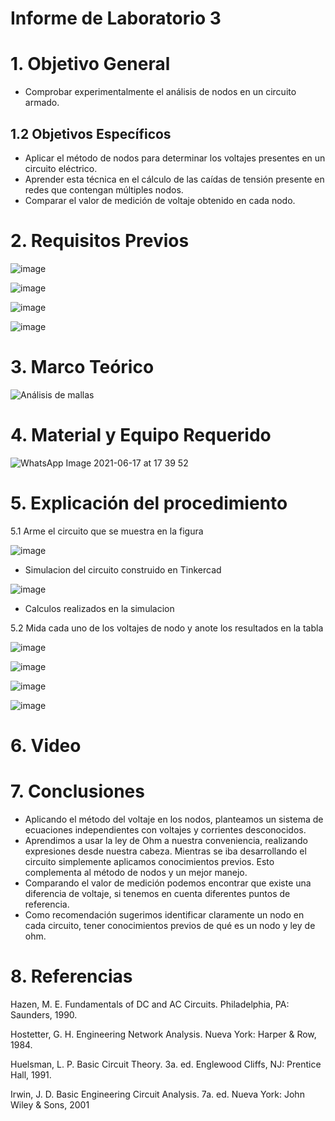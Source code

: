 # Informe de Laboratorio 3
# 1. Objetivo General
- Comprobar experimentalmente el análisis de nodos en un circuito armado.

## 1.2 Objetivos Específicos

- Aplicar el método de nodos para determinar los voltajes presentes en un circuito eléctrico.
- Aprender esta técnica en el cálculo de las caídas de tensión presente en redes que contengan múltiples nodos.
- Comparar el valor de medición de voltaje obtenido en cada nodo.

# 2. Requisitos Previos

![image](https://user-images.githubusercontent.com/85137954/122509322-346f0800-cfc9-11eb-972b-620677cbb3fe.png)

![image](https://user-images.githubusercontent.com/85137954/122509414-5a94a800-cfc9-11eb-82ac-5447a943e7ee.png)

![image](https://user-images.githubusercontent.com/85137954/122509498-81eb7500-cfc9-11eb-8c4f-904c53f0fb37.png)

![image](https://user-images.githubusercontent.com/85137954/122509570-9fb8da00-cfc9-11eb-8f08-0ef295c1b0b6.png)

# 3. Marco Teórico

![Análisis de mallas](https://user-images.githubusercontent.com/85137954/122482715-b5f97280-cf96-11eb-8398-b09c400dee77.png)


# 4. Material y Equipo Requerido

![WhatsApp Image 2021-06-17 at 17 39 52](https://user-images.githubusercontent.com/85137954/122482807-e3462080-cf96-11eb-8e77-70a0d150faee.jpeg)

# 5. Explicación del procedimiento

5.1 Arme el circuito que se muestra en la figura

![image](https://user-images.githubusercontent.com/85137954/122497851-ae949200-cfb3-11eb-901a-eae29709966c.png)

- Simulacion del circuito construido en Tinkercad

![image](https://user-images.githubusercontent.com/85137954/122509780-fb836300-cfc9-11eb-9b26-9d55dd4d83df.png)


- Calculos realizados en la simulacion


5.2 Mida cada uno de los voltajes de nodo y anote los resultados en la tabla

![image](https://user-images.githubusercontent.com/85137954/122509948-51580b00-cfca-11eb-82d0-1e1e9f1a0c7c.png)

![image](https://user-images.githubusercontent.com/85137954/122510073-8ebc9880-cfca-11eb-9d72-8b7d5acb6a6d.png)

![image](https://user-images.githubusercontent.com/85137954/122510193-c75c7200-cfca-11eb-830d-f197584085e8.png)

![image](https://user-images.githubusercontent.com/85137954/122510291-fc68c480-cfca-11eb-87b0-ee799b0f5da2.png)


# 6. Video


# 7. Conclusiones
- Aplicando el método del voltaje en los nodos, planteamos un sistema de ecuaciones independientes con voltajes y corrientes desconocidos. 
- Aprendimos a usar la ley de Ohm a nuestra conveniencia, realizando expresiones desde nuestra cabeza. Mientras se iba desarrollando el circuito simplemente aplicamos conocimientos previos. Esto complementa al método de nodos y un mejor manejo.
- Comparando el valor de medición podemos encontrar que existe una diferencia de voltaje, si tenemos en cuenta diferentes puntos de referencia.
- Como recomendación sugerimos identificar claramente un nodo en cada circuito, tener conocimientos previos de qué es un nodo y ley de ohm.

# 8. Referencias

Hazen, M. E. Fundamentals of DC and AC Circuits. Philadelphia, PA: Saunders, 1990.

Hostetter, G. H. Engineering Network Analysis. Nueva York: Harper & Row, 1984.

Huelsman, L. P. Basic Circuit Theory. 3a. ed. Englewood Cliffs, NJ: Prentice Hall, 1991.

Irwin, J. D. Basic Engineering Circuit Analysis. 7a. ed. Nueva York: John Wiley & Sons, 2001
